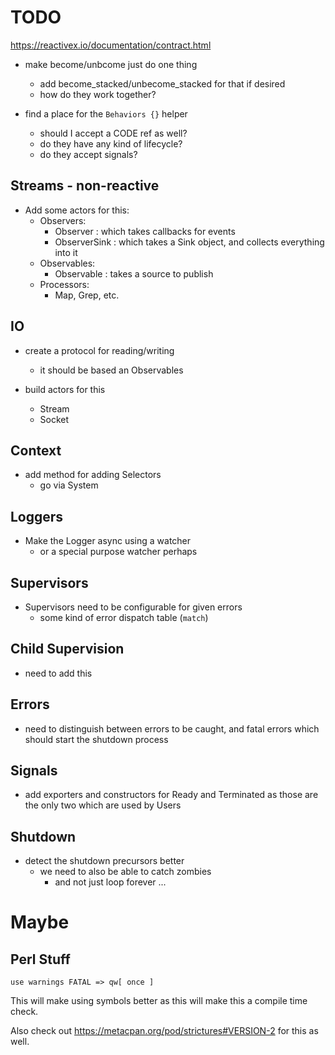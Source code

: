 <!---------------------------------------------------------------------------->
# TODO
<!---------------------------------------------------------------------------->


https://reactivex.io/documentation/contract.html



- make become/unbcome just do one thing
    - add become_stacked/unbecome_stacked for that if desired
    - how do they work together?

- find a place for the `Behaviors {}` helper
    - should I accept a CODE ref as well?
    - do they have any kind of lifecycle?
    - do they accept signals?

## Streams - non-reactive

- Add some actors for this:
    - Observers:
        - Observer : which takes callbacks for events
        - ObserverSink : which takes a Sink object, and collects everything into it
    - Observables:
        - Observable : takes a source to publish
    - Processors:
        - Map, Grep, etc.

## IO

- create a protocol for reading/writing
    - it should be based an Observables

- build actors for this
    - Stream
    - Socket

## Context

- add method for adding Selectors
    - go via System

## Loggers

- Make the Logger async using a watcher
    - or a special purpose watcher perhaps

## Supervisors

- Supervisors need to be configurable for given errors
    - some kind of error dispatch table (`match`)

## Child Supervision

- need to add this

## Errors

- need to distinguish between errors to be caught, and fatal errors which
  should start the shutdown process

## Signals

- add exporters and constructors for Ready and Terminated as those are the only
  two which are used by Users

## Shutdown

- detect the shutdown precursors better
    - we need to also be able to catch zombies
        - and not just loop forever ...

<!---------------------------------------------------------------------------->
# Maybe
<!---------------------------------------------------------------------------->

## Perl Stuff

`use warnings FATAL => qw[ once ]`

This will make using symbols better as this will make this a compile time
check.

Also check out https://metacpan.org/pod/strictures#VERSION-2 for this as well.




